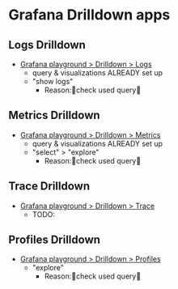 # Grafana Drilldown apps
## Logs Drilldown
* [Grafana playground > Drilldown > Logs](https://play.grafana.org/a/grafana-lokiexplore-app/explore?patterns=%5B%5D&from=now-15m&to=now&timezone=utc&var-lineFormat=&var-ds=grafanacloud-logs&var-filters=&var-fields=&var-levels=&var-metadata=&var-jsonFields=&var-all-fields=&var-patterns=&var-lineFilterV2=&var-lineFilters=&var-primary_label=service_name%7C%3D~%7C.%2B)
  * query & visualizations ALREADY set up
  * "show logs"
    * Reason:🧠check used query🧠

## Metrics Drilldown
* [Grafana playground > Drilldown > Metrics](https://play.grafana.org/a/grafana-metricsdrilldown-app/drilldown?layout=grid&filters-rule=&filters-prefix=&filters-suffix=&from=now-1h&to=now&timezone=utc&var-ds=grafanacloud-demoinfra-prom&var-filters=&from-2=now-1h&to-2=now&timezone-2=utc&var-labelsWingman=%28none%29&search_txt=&var-metrics-reducer-sort-by=default&var-other_metric_filters=)
  * query & visualizations ALREADY set up
  * "select" > "explore"
    * Reason:🧠check used query🧠

## Trace Drilldown
* [Grafana playground > Drilldown > Trace](https://play.grafana.org/a/grafana-exploretraces-app/explore?from=now-30m&to=now&timezone=utc&var-ds=grafanacloud-demoinfra-traces&var-primarySignal=nestedSetParent%3C0&var-filters=&var-metric=rate&var-groupBy=resource.service.name&var-spanListColumns=&var-latencyThreshold=&var-partialLatencyThreshold=&actionView=breakdown)
  * TODO:

## Profiles Drilldown
* [Grafana playground > Drilldown > Profiles](https://play.grafana.org/a/grafana-pyroscope-app/explore?searchText=&panelType=time-series&layout=grid&hideNoData=off&explorationType=all&var-serviceName=ebpf&var-profileMetricId=process_cpu:cpu:nanoseconds:cpu:nanoseconds&var-spanSelector=undefined&var-dataSource=grafanacloud-profiles&var-filters=&var-filtersBaseline=&var-filtersComparison=&var-groupBy=)
  * "explore"
    * Reason:🧠check used query🧠
